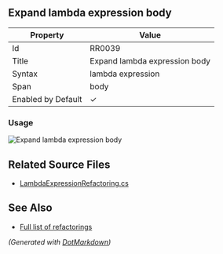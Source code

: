 ## Expand lambda expression body

| Property           | Value                         |
| ------------------ | ----------------------------- |
| Id                 | RR0039                        |
| Title              | Expand lambda expression body |
| Syntax             | lambda expression             |
| Span               | body                          |
| Enabled by Default | &#x2713;                      |

### Usage

![Expand lambda expression body](../../images/refactorings/ExpandLambdaExpressionBody.png)

## Related Source Files

* [LambdaExpressionRefactoring.cs](../../src/Refactorings/CSharp/Refactorings/LambdaExpressionRefactoring.cs)

## See Also

* [Full list of refactorings](Refactorings.md)

*\(Generated with [DotMarkdown](http://github.com/JosefPihrt/DotMarkdown)\)*